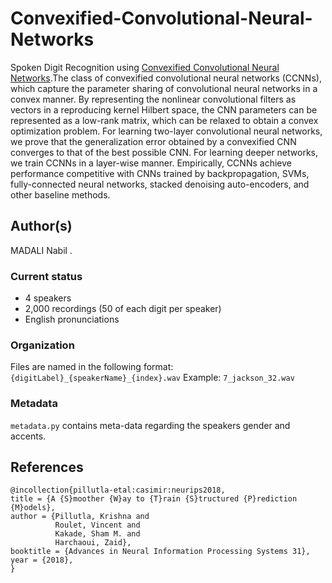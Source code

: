 # Convexified-Convolutional-Neural-Networks



Spoken Digit Recognition using  [Convexified Convolutional Neural Networks](https://arxiv.org/abs/1609.01000).The class of convexified convolutional neural networks (CCNNs), which capture the parameter sharing of convolutional neural networks in a convex manner. By representing the nonlinear convolutional filters as vectors in a reproducing kernel Hilbert space, the CNN parameters can be represented as a low-rank matrix, which can be relaxed to obtain a convex optimization problem. For learning two-layer convolutional neural networks, we prove that the generalization error obtained by a convexified CNN converges to that of the best possible CNN. For learning deeper networks, we train CCNNs in a layer-wise manner. Empirically, CCNNs achieve performance competitive with CNNs trained by backpropagation, SVMs, fully-connected neural networks, stacked denoising auto-encoders, and other baseline methods. 

## Author(s)

MADALI Nabil  .

### Current status
- 4 speakers
- 2,000 recordings (50 of each digit per speaker)
- English pronunciations

### Organization
Files are named in the following format:
`{digitLabel}_{speakerName}_{index}.wav`
Example: `7_jackson_32.wav`


### Metadata
`metadata.py` contains meta-data regarding the speakers gender and accents.


## References

```
@incollection{pillutla-etal:casimir:neurips2018,
title = {A {S}moother {W}ay to {T}rain {S}tructured {P}rediction {M}odels},
author = {Pillutla, Krishna and
          Roulet, Vincent and 
          Kakade, Sham M. and
          Harchaoui, Zaid},
booktitle = {Advances in Neural Information Processing Systems 31},
year = {2018},
}
```

